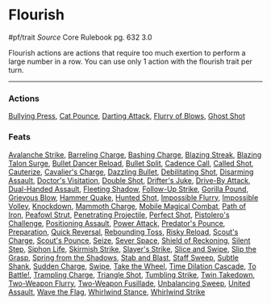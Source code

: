 # Flourish
#pf/trait 
*Source* Core Rulebook pg. 632 3.0

Flourish actions are actions that require too much exertion to perform a large number in a row. You can use only 1 action with the flourish trait per turn.

---

### Actions
[Bullying Press](Bullying%20Press), [Cat Pounce](Cat%20Pounce), [Darting Attack](Darting%20Attack), [Flurry of Blows](Flurry%20of%20Blows), [Ghost Shot](Ghost%20Shot)

### Feats
[Avalanche Strike](Avalanche%20Strike), [Barreling Charge](Barreling%20Charge), [Bashing Charge](Bashing%20Charge), [Blazing Streak](Blazing%20Streak), [Blazing Talon Surge](Blazing%20Talon%20Surge), [Bullet Dancer Reload](Bullet%20Dancer%20Reload), [Bullet Split](Bullet%20Split), [Cadence Call](Cadence%20Call), [Called Shot](Called%20Shot), [Cauterize](Cauterize), [Cavalier's Charge](Cavalier's%20Charge), [Dazzling Bullet](Dazzling%20Bullet), [Debilitating Shot](Debilitating%20Shot), [Disarming Assault](Disarming%20Assault), [Doctor's Visitation](Doctor's%20Visitation), [Double Shot](Double%20Shot), [Drifter's Juke](Drifter's%20Juke), [Drive-By Attack](Drive-By%20Attack), [Dual-Handed Assault](Dual-Handed%20Assault), [Fleeting Shadow](Fleeting%20Shadow), [Follow-Up Strike](Follow-Up%20Strike), [Gorilla Pound](Gorilla%20Pound), [Grievous Blow](Grievous%20Blow), [Hammer Quake](Hammer%20Quake), [Hunted Shot](Hunted%20Shot), [Impossible Flurry](Impossible%20Flurry), [Impossible Volley](Impossible%20Volley), [Knockdown](Knockdown), [Mammoth Charge](Mammoth%20Charge), [Mobile Magical Combat](Mobile%20Magical%20Combat), [Path of Iron](Path%20of%20Iron), [Peafowl Strut](Peafowl%20Strut), [Penetrating Projectile](Penetrating%20Projectile), [Perfect Shot](Perfect%20Shot), [Pistolero's Challenge](Pistolero's%20Challenge), [Positioning Assault](Positioning%20Assault), [Power Attack](Power%20Attack), [Predator's Pounce](Predator's%20Pounce), [Preparation](Preparation), [Quick Reversal](Quick%20Reversal), [Rebounding Toss](Rebounding%20Toss), [Risky Reload](Risky%20Reload), [Scout's Charge](Scout's%20Charge), [Scout's Pounce](Scout's%20Pounce), [Seize](Seize), [Sever Space](Sever%20Space), [Shield of Reckoning](Shield%20of%20Reckoning), [Silent Step](Silent%20Step), [Siphon Life](Siphon%20Life), [Skirmish Strike](Skirmish%20Strike), [Slayer's Strike](Slayer's%20Strike), [Slice and Swipe](Slice%20and%20Swipe), [Slip the Grasp](Slip%20the%20Grasp), [Spring from the Shadows](Spring%20from%20the%20Shadows), [Stab and Blast](Stab%20and%20Blast), [Staff Sweep](Staff%20Sweep), [Subtle Shank](Subtle%20Shank), [Sudden Charge](Sudden%20Charge), [Swipe](Swipe), [Take the Wheel](Take%20the%20Wheel), [Time Dilation Cascade](Time%20Dilation%20Cascade), [To Battle!](To%20Battle!), [Trampling Charge](Trampling%20Charge), [Triangle Shot](Triangle%20Shot), [Tumbling Strike](Tumbling%20Strike), [Twin Takedown](Twin%20Takedown), [Two-Weapon Flurry](Two-Weapon%20Flurry), [Two-Weapon Fusillade](Two-Weapon%20Fusillade), [Unbalancing Sweep](Unbalancing%20Sweep), [United Assault](United%20Assault), [Wave the Flag](Wave%20the%20Flag), [Whirlwind Stance](Whirlwind%20Stance), [Whirlwind Strike](Whirlwind%20Strike)